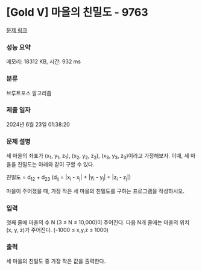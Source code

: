# [Gold V] 마을의 친밀도 - 9763 

[문제 링크](https://www.acmicpc.net/problem/9763) 

### 성능 요약

메모리: 18312 KB, 시간: 932 ms

### 분류

브루트포스 알고리즘

### 제출 일자

2024년 6월 23일 01:38:20

### 문제 설명

<p>세 마을의 좌표가 (x<sub>1</sub>, y<sub>1</sub>, z<sub>1</sub>), (x<sub>2</sub>, y<sub>2</sub>, z<sub>2</sub>), (x<sub>3</sub>, y<sub>3</sub>, z<sub>3</sub>)이라고 가정해보자. 이때, 세 마을을 친밀도는 아래와 같이 구할 수 있다.</p>

<p>친밀도 = d<sub>12</sub> + d<sub>23</sub> (d<sub>ij</sub> = |x<sub>i</sub> - x<sub>j</sub>| + |y<sub>i</sub> - y<sub>j</sub>| + |z<sub>i</sub> - z<sub>j</sub>|)</p>

<p>마을이 주어졌을 때, 가장 작은 세 마을의 친밀도를 구하는 프로그램을 작성하시오.</p>

### 입력 

 <p>첫째 줄에 마을의 수 N (3 ≤ N ≤ 10,000)이 주어진다. 다음 N개 줄에는 마을의 위치 (x, y, z)가 주어진다. (-1000 ≤ x,y,z ≤ 1000)</p>

### 출력 

 <p>세 마을의 친밀도 중 가장 작은 값을 출력한다.</p>

